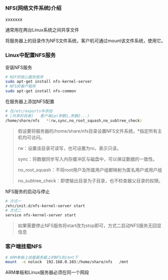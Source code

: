 ### NFS(网络文件系统)介绍

 xxxxxxx

通常用在两台Linux系统之间共享文件

将服务器上的目录作为NFS文件系统，客户机可通过mount该文件系统，使用它。





### Linux中配置NFS服务



安装NFS服务

```bash
# NSF的核心服务程序
sudo apt-get install nfs-kernel-server 
# NFS的客户程序
sudo apt-get install nfs-common
```



在服务器上添加NFS配置

```bash
# 在/etc/exports中添加
# [共享的目录]   客户端ip(参数1,参数2...)
/home/share/nfs   *(rw,sync,no_root_squash,no_subtree_check)
```

>   假设要将服务器的/home/share/nfs目录设置NFS文件系统，*指定所有主机均可访问。
>
>   rw：设置该目录可读写，也可设置为ro，表示只读。
>
>   sync：将数据同步写入内存缓冲区与磁盘中，可以保证数据的一致性。
>
>   no_root_squash：不将root用户及所属用户组都映射为匿名用户或用户组
>
>   no_subtree_check：即使输出目录为子目录，也不检查器父目录的权限。





NFS服务的启动与停止

```bash
# 方式一
/etc/init.d/nfs-kernel-server start
# 方式二
service nfs-kernel-server start
```

>   如果需要停止NFS服务将start改为stop即可，方式二启动NFS服务无回显信息





### 客户端挂载NFS



```bash
# ARM单板上挂载服务器上的NFS到/mnt下
mount  -o nolock  192.168.0.103:/home/share/nfs   /mnt
```

ARM单板和Linux服务器必须在同一个网段